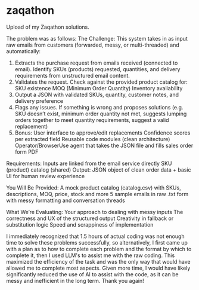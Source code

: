 # zaqathon
Upload of my Zaqathon solutions.

The problem was as follows:
The Challenge:
This system takes in as input raw emails from customers (forwarded, messy, or multi-threaded) and
automatically:
1. Extracts the purchase request from emails received (connected to email). Identify SKUs (products)
requested, quantities, and delivery requirements from unstructured email content.
2. Validates the request. Check against the provided product catalog for:
SKU existence
MOQ (Minimum Order Quantity)
Inventory availability
3. Output a JSON with validated SKUs, quantity, customer notes, and delivery preference
4. Flags any issues. If something is wrong and proposes solutions (e.g. SKU doesn’t exist, minimum
order quantity not met, suggests lumping orders together to meet quantity requirements, suggest a
valid replacement)
5. Bonus:
User interface to approve/edit replacements
Confidence scores per extracted field
Reusable code modules (clean architecture)
Operator/BrowserUse agent that takes the JSON file and fills sales order form PDF

Requirements:
Inputs are linked from the email service directly
SKU (product) catalog (shared)
Output: JSON object of clean order data + basic UI for human review experience

You Will Be Provided:
A mock product catalog (catalog.csv) with SKUs, descriptions, MOQ, price, stock and more
5 sample emails in raw .txt form with messy formatting and conversation threads

What We’re Evaluating:
Your approach to dealing with messy inputs
The correctness and UX of the structured output
Creativity in fallback or substitution logic
Speed and scrappiness of implementation





I immediately recognized that 1.5 hours of actual coding was not enough time to solve these problems successfully, so alternatively, I first came up with a plan as to how to complete each problem and the format by which to complete it, then I used LLM's to assist me with the raw coding. This maximized the efficiency of the task and was the only way that would have allowed me to complete most aspects. Given more time, I would have likely significantly reduced the use of AI to assist with the code, as it can be messy and inefficient in the long term. Thank you again!

